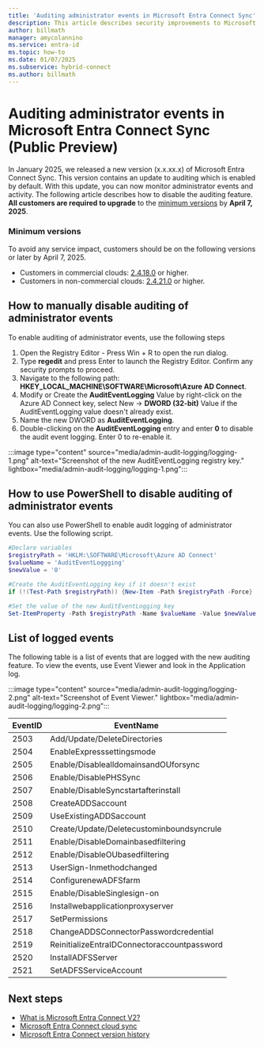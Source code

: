 ```yaml
---
title: 'Auditing administrator events in Microsoft Entra Connect Sync'
description: This article describes security improvements to Microsoft Entra Connect Sync and how to enable logging of administrator activities.
author: billmath
manager: amycolannino
ms.service: entra-id
ms.topic: how-to
ms.date: 01/07/2025
ms.subservice: hybrid-connect
ms.author: billmath
---
```


# Auditing administrator events in Microsoft Entra Connect Sync (Public Preview)

In January 2025, we released a new version (x.x.xx.x) of Microsoft Entra Connect Sync. This version contains an update to auditing which is enabled by default. With this update, you can now monitor administrator events and activity. The following article describes how to disable the auditing feature. **All customers are required to upgrade** to the [minimum versions](#minimum-versions) by **April 7, 2025**. 

### Minimum versions 

To avoid any service impact, customers should be on the following versions or later by April 7, 2025. 
- Customers in commercial clouds: [2.4.18.0](reference-connect-version-history.md#24180) or higher.
- Customers in non-commercial clouds: [2.4.21.0](reference-connect-version-history.md#24210) or higher. 

## How to manually disable auditing of administrator events
To enable auditing of administrator events, use the following steps

1. Open the Registry Editor - Press Win + R to open the run dialog. 
2. Type **regedit** and press Enter to launch the Registry Editor. Confirm any security prompts to proceed. 
3. Navigate to the following path: **HKEY_LOCAL_MACHINE\SOFTWARE\Microsoft\Azure AD Connect**. 
4. Modify or Create the **AuditEventLogging** Value by right-click on the Azure AD Connect key, select New -> **DWORD (32-bit)** Value if the AuditEventLogging value doesn't already exist. 
5. Name the new DWORD as **AuditEventLogging**. 
6. Double-clicking on the **AuditEventLogging** entry and enter **0** to disable the audit event logging. Enter 0 to re-enable it. 

:::image type="content" source="media/admin-audit-logging/logging-1.png" alt-text="Screenshot of the new AuditEventLogging registry key." lightbox="media/admin-audit-logging/logging-1.png":::


## How to use PowerShell to disable auditing of administrator events
You can also use PowerShell to enable audit logging of administrator events. Use the following script.

 ```powershell
 #Declare variables
 $registryPath = 'HKLM:\SOFTWARE\Microsoft\Azure AD Connect'
 $valueName = 'AuditEventLoggging'
 $newValue = '0'

 #Create the AuditEventLogging key if it doesn't exist
 if (!(Test-Path $registryPath)) {New-Item -Path $registryPath -Force}

 #Set the value of the new AuditEventLogging key
 Set-ItemProperty -Path $registryPath -Name $valueName -Value $newValue
 ```

## List of logged events
The following table is a list of events that are logged with the new auditing feature. To view the events, use Event Viewer and look in the Application log. 

:::image type="content" source="media/admin-audit-logging/logging-2.png" alt-text="Screenshot of Event Viewer." lightbox="media/admin-audit-logging/logging-2.png":::

|EventID|EventName|
|-----|-----|
|2503|Add/Update/DeleteDirectories|
|2504|EnableExpresssettingsmode| 
|2505|Enable/DisablealldomainsandOUforsync| 
|2506|Enable/DisablePHSSync| 
|2507|Enable/DisableSyncstartafterinstall| 
|2508|CreateADDSaccount| 
|2509|UseExistingADDSaccount| 
|2510|Create/Update/Deletecustominboundsyncrule| 
|2511|Enable/DisableDomainbasedfiltering|
|2512|Enable/DisableOUbasedfiltering| 
|2513|UserSign-Inmethodchanged|
|2514|ConfigurenewADFSfarm| 
|2515|Enable/DisableSinglesign-on| 
|2516|Installwebapplicationproxyserver|
|2517|SetPermissions| 
|2518|ChangeADDSConnectorPasswordcredential| 
|2519|ReinitializeEntraIDConnectoraccountpassword| 
|2520|InstallADFSServer| 
|2521|SetADFSServiceAccount| 


 ## Next steps

- [What is Microsoft Entra Connect V2?](whatis-azure-ad-connect-v2.md)
- [Microsoft Entra Connect cloud sync](/azure/active-directory/cloud-sync/what-is-cloud-sync)
- [Microsoft Entra Connect version history](reference-connect-version-history.md)